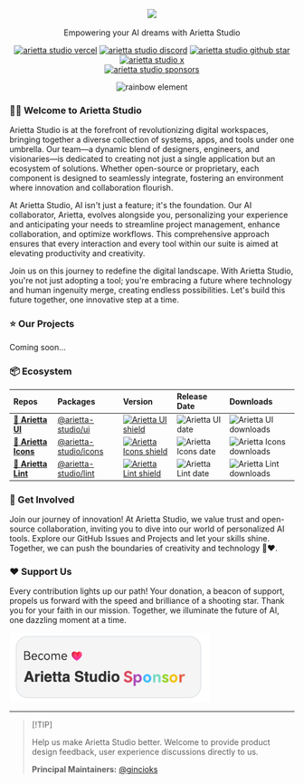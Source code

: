 <a name="readme-top"></a>

<div align="center">

<picture>
  <source media="(prefers-color-scheme: dark)" srcset="https://unpkg.com/@arietta-studio/assets-logo@latest/assets/logo-combine.webp">
  <img height="90" src="https://unpkg.com/@arietta-studio/assets-logo@latest/assets/logo-combine-dark.webp">
</picture>

Empowering your AI dreams with Arietta Studio

[![arietta studio vercel][vercel-shield]][vercel-link]
[![arietta studio discord][discord-shield]][discord-link]
[![arietta studio github star][github-star]][github-link]
[![arietta studio x][social-x-shield]][social-x-link]<br>
[![arietta studio sponsors][sponsor-shield]][sponsor-link]

![rainbow element](https://raw.githubusercontent.com/andreasbm/readme/master/assets/lines/rainbow.png)

</div>

### 👋🏻 Welcome to Arietta Studio

Arietta Studio is at the forefront of revolutionizing digital workspaces, bringing together a diverse collection of systems, apps, and tools under one umbrella. Our team—a dynamic blend of designers, engineers, and visionaries—is dedicated to creating not just a single application but an ecosystem of solutions. Whether open-source or proprietary, each component is designed to seamlessly integrate, fostering an environment where innovation and collaboration flourish.

At Arietta Studio, AI isn't just a feature; it's the foundation. Our AI collaborator, Arietta, evolves alongside you, personalizing your experience and anticipating your needs to streamline project management, enhance collaboration, and optimize workflows. This comprehensive approach ensures that every interaction and every tool within our suite is aimed at elevating productivity and creativity.

Join us on this journey to redefine the digital landscape. With Arietta Studio, you're not just adopting a tool; you're embracing a future where technology and human ingenuity merge, creating endless possibilities. Let's build this future together, one innovative step at a time.

### ⭐️ Our Projects

<!-- Coming soon -->

Coming soon...

### 📦 Ecosystem

| Repos                                        | Packages                                    | Version                                                             | Release Date                              | Downloads                                           |
| :------------------------------------------- | :------------------------------------------ | :------------------------------------------------------------------ | :---------------------------------------- | :-------------------------------------------------- |
| [**🍭 Arietta UI**][arietta-ui-github]       | [@arietta-studio/ui][arietta-ui-link]       | [![Arietta UI shield][arietta-ui-shield]][arietta-ui-link]          | ![Arietta UI date][arietta-ui-date]       | ![Arietta UI downloads][arietta-ui-downloads]       |
| [**🥨 Arietta Icons**][arietta-icons-github] | [@arietta-studio/icons][arietta-icons-link] | [![Arietta Icons shield][arietta-icons-shield]][arietta-icons-link] | ![Arietta Icons date][arietta-icons-date] | ![Arietta Icons downloads][arietta-icons-downloads] |
| [**📐 Arietta Lint**][arietta-lint-github]   | [@arietta-studio/lint][arietta-lint-link]   | [![Arietta Lint shield][arietta-lint-shield]][arietta-lint-link]    | ![Arietta Lint date][arietta-lint-date]   | ![Arietta Lint downloads][arietta-lint-downloads]   |

### 🤝 Get Involved

Join our journey of innovation! At Arietta Studio, we value trust and open-source collaboration, inviting you to dive into our world of personalized AI tools. Explore our GitHub Issues and Projects and let your skills shine. Together, we can push the boundaries of creativity and technology 🤝❤️.

### ❤️ Support Us

Every contribution lights up our path! Your donation, a beacon of support, propels us forward with the speed and brilliance of a shooting star. Thank you for your faith in our mission. Together, we illuminate the future of AI, one dazzling moment at a time.

<a href="https://opencollective.com/arietta-studio" target="_blank">
  <picture>
    <source media="(prefers-color-scheme: dark)" srcset="https://github.com/arietta-studio/.github/blob/master/static/sponsor-dark.png?raw=true">
    <img  src="https://github.com/arietta-studio/.github/blob/master/static/sponsor-light.png?raw=true">
  </picture>
</a>

---

> \[!TIP]
>
> Help us make Arietta Studio better. Welcome to provide product design feedback, user experience discussions directly to us.
>
> **Principal Maintainers:** [@gincioks](https://github.com/gincioks)

<!-- LINK GROUP -->

[discord-link]: https://discord.gg/
[discord-shield]: https://img.shields.io/discord/{code}?color=5865F2&label=discord&labelColor=black&logo=discord&logoColor=white&style=flat-square
[github-link]: https://github.com/arietta-studio
[github-star]: https://img.shields.io/github/stars/arietta-studio?color=ffcb47&labelColor=black&style=flat-square&logo=github
[arietta-icons-date]: https://img.shields.io/github/release-date/arietta-studio/arietta-icons?labelColor=black&style=flat-square
[arietta-icons-downloads]: https://img.shields.io/npm/dt/@arietta-studio/icons?color=8ae8ff&labelColor=black&logo=npm&logoColor=white&style=flat-square
[arietta-icons-github]: https://github.com/arietta-studio/arietta-icons
[arietta-icons-link]: https://www.npmjs.com/package/@arietta-studio/icons
[arietta-icons-shield]: https://img.shields.io/npm/v/@arietta-studio/icons?color=369eff&labelColor=black&logo=npm&logoColor=white&style=flat-square
[arietta-lint-date]: https://img.shields.io/github/release-date/arietta-studio/arietta-lint?labelColor=black&style=flat-square
[arietta-lint-downloads]: https://img.shields.io/npm/dt/@arietta-studio/lint?color=8ae8ff&labelColor=black&logo=npm&logoColor=white&style=flat-square
[arietta-lint-github]: https://github.com/arietta-studio/arietta-lint
[arietta-lint-link]: https://www.npmjs.com/package/@arietta-studio/lint
[arietta-lint-shield]: https://img.shields.io/npm/v/@arietta-studio/lint?color=369eff&labelColor=black&logo=npm&logoColor=white&style=flat-square
[arietta-ui-date]: https://img.shields.io/github/release-date/arietta-studio/arietta-ui?labelColor=black&style=flat-square
[arietta-ui-downloads]: https://img.shields.io/npm/dt/@arietta-studio/ui?color=8ae8ff&labelColor=black&logo=npm&logoColor=white&style=flat-square
[arietta-ui-github]: https://github.com/arietta-studio/arietta-ui
[arietta-ui-link]: https://www.npmjs.com/package/@arietta-studio/ui
[arietta-ui-shield]: https://img.shields.io/npm/v/@arietta-studio/ui?color=369eff&labelColor=black&logo=npm&logoColor=white&style=flat-square
[social-x-link]: https://x.com/arietta-studio
[social-x-shield]: https://img.shields.io/badge/@arietta-studio-white?labelColor=black&logo=x&logoColor=white&style=flat-square
[sponsor-link]: https://opencollective.com/arietta-studio "Become 🩷 Arietta Studio Sponsor"
[sponsor-shield]: https://img.shields.io/opencollective/sponsors/arietta-studio?style=flat-square&logo=opencollective&logoColor=white&label=Arietta%20Studio%20Sponsor%3A&labelColor=f04f88&color=f04f88
[vercel-link]: https://chat-preview.arietta-studio.ai
[vercel-shield]: https://img.shields.io/website?down_message=offline&label=vercel&labelColor=black&logo=vercel&style=flat-square&up_message=online&url=https%3A%2F%2Fchat-preview.arietta-studio.ai

